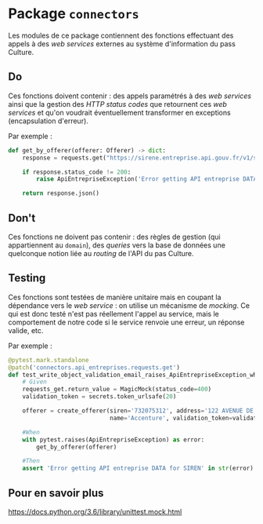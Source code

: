 # Package `connectors`
Les modules de ce package contiennent des fonctions effectuant des appels à des _web services_ externes au système
d'information du pass Culture.

## Do
Ces fonctions doivent contenir : des appels paramétrés à des _web services_ ainsi que la gestion des _HTTP status codes_
que retournent ces _web services_ et qu'on voudrait éventuellement transformer en exceptions (encapsulation d'erreur).

Par exemple :
```python
def get_by_offerer(offerer: Offerer) -> dict:
    response = requests.get("https://sirene.entreprise.api.gouv.fr/v1/siren/" + offerer.siren, verify=False)

    if response.status_code != 200:
        raise ApiEntrepriseException('Error getting API entreprise DATA for SIREN : {}'.format(offerer.siren))

    return response.json()
```

## Don't
Ces fonctions ne doivent pas contenir : des règles de gestion (qui appartiennent au `domain`), des _queries_ vers la
base de données une quelconque notion liée au _routing_ de l'API du pas Culture.

## Testing
Ces fonctions sont testées de manière unitaire mais en coupant la dépendance vers le _web service_ : on utilise un mécanisme
de _mocking_. Ce qui est donc testé n'est pas réellement l'appel au service, mais le comportement de notre code si le service
renvoie une erreur, un réponse valide, etc.

Par exemple :
```python
@pytest.mark.standalone
@patch('connectors.api_entreprises.requests.get')
def test_write_object_validation_email_raises_ApiEntrepriseException_when_siren_api_does_not_respond(requests_get):
    # Given
    requests_get.return_value = MagicMock(status_code=400)
    validation_token = secrets.token_urlsafe(20)

    offerer = create_offerer(siren='732075312', address='122 AVENUE DE FRANCE', city='Paris', postal_code='75013',
                             name='Accenture', validation_token=validation_token)

    #When
    with pytest.raises(ApiEntrepriseException) as error:
        get_by_offerer(offerer)

    #Then
    assert 'Error getting API entreprise DATA for SIREN' in str(error)
```

## Pour en savoir plus
https://docs.python.org/3.6/library/unittest.mock.html
